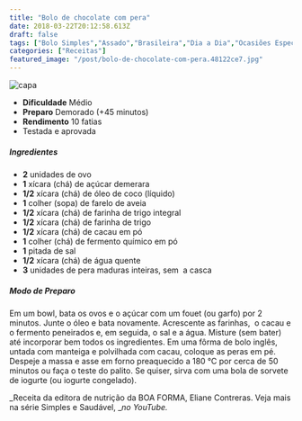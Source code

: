 ```yaml
---
title: "Bolo de chocolate com pera"
date: 2018-03-22T20:12:58.613Z
draft: false
tags: ["Bolo Simples","Assado","Brasileira","Dia a Dia","Ocasiões Especiais","Leve e Saudável","Alimentação saudável","Bolo","bolo chocolate","Receitas","Receitas com chocolate","Receitas com frutas","Receitas simples e fáceis"]
categories: ["Receitas"]
featured_image: "/post/bolo-de-chocolate-com-pera.48122ce7.jpg"
---
```


![capa](/post/bolo-de-chocolate-com-pera.48122ce7.jpg)

*   **Dificuldade** Médio
*   **Preparo** Demorado (+45 minutos)
*   **Rendimento** 10 fatias
*   Testada e aprovada
    

##### Ingredientes

*   **2** unidades de ovo
*   **1** xícara (chá) de açúcar demerara
*   **1/2** xícara (chá) de óleo de coco (líquido)
*   **1** colher (sopa) de farelo de aveia
*   **1/2** xícara (chá) de farinha de trigo integral
*   **1/2** xícara (chá) de farinha de trigo
*   **1/2** xícara (chá) de cacau em pó
*   **1** colher (chá) de fermento químico em pó
*   **1** pitada de sal
*   **1/2** xícara (chá) de água quente
*   **3** unidades de pera maduras inteiras, sem  a casca

##### Modo de Preparo

Em um bowl, bata os ovos e o açúcar com um fouet (ou garfo) por 2 minutos. Junte o óleo e bata novamente. Acrescente as farinhas,  o cacau e o fermento peneirados e, em seguida, o sal e a água. Misture (sem bater) até incorporar bem todos os ingredientes. Em uma fôrma de bolo inglês, untada com manteiga e polvilhada com cacau, coloque as peras em pé. Despeje a massa e asse em forno preaquecido a 180 °C por cerca de 50 minutos ou faça o teste do palito. Se quiser, sirva com uma bola de sorvete de iogurte (ou iogurte congelado).

_Receita da editora de nutrição da BOA FORMA, Eliane Contreras. Veja mais na série Simples e Saudável, __no YouTube._
